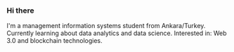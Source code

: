 ### Hi there 
I'm a management information systems student from Ankara/Turkey.
Currently learning about data analytics and data science.
Interested in: Web 3.0 and blockchain technologies.

<!--
**selcukemreisik/selcukemreisik** is a ✨ _special_ ✨ repository because its `README.md` (this file) appears on your GitHub profile.

Here are some ideas to get you started:

- 🔭 I’m currently working on ...
I’m currently learning ...
- 👯 I’m looking to collaborate on ...
- 🤔 I’m looking for help with ...
- 💬 Ask me about ...
- 📫 How to reach me: ...
- 😄 Pronouns: ...
- ⚡ Fun fact: ...
-->
